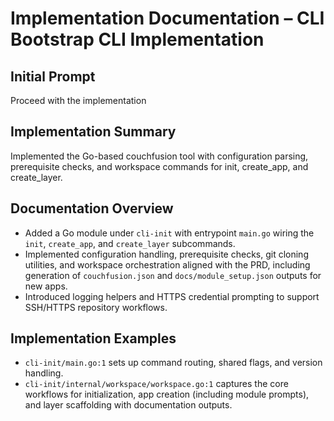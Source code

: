 # Implementation Documentation – CLI Bootstrap CLI Implementation

## Initial Prompt
Proceed with the implementation

## Implementation Summary
Implemented the Go-based couchfusion tool with configuration parsing, prerequisite checks, and workspace commands for init, create_app, and create_layer.

## Documentation Overview
- Added a Go module under `cli-init` with entrypoint `main.go` wiring the `init`, `create_app`, and `create_layer` subcommands.
- Implemented configuration handling, prerequisite checks, git cloning utilities, and workspace orchestration aligned with the PRD, including generation of `couchfusion.json` and `docs/module_setup.json` outputs for new apps.
- Introduced logging helpers and HTTPS credential prompting to support SSH/HTTPS repository workflows.

## Implementation Examples
- `cli-init/main.go:1` sets up command routing, shared flags, and version handling.
- `cli-init/internal/workspace/workspace.go:1` captures the core workflows for initialization, app creation (including module prompts), and layer scaffolding with documentation outputs.
